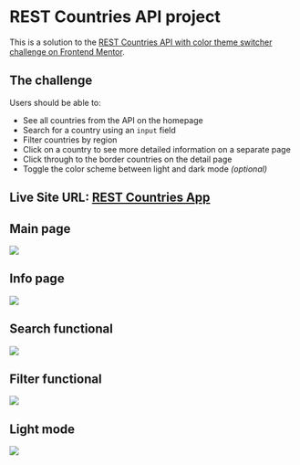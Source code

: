 # REST Countries API project

This is a solution to the [REST Countries API with color theme switcher challenge on Frontend Mentor](https://www.frontendmentor.io/challenges/rest-countries-api-with-color-theme-switcher-5cacc469fec04111f7b848ca).

## The challenge

Users should be able to:

- See all countries from the API on the homepage
- Search for a country using an `input` field
- Filter countries by region
- Click on a country to see more detailed information on a separate page
- Click through to the border countries on the detail page
- Toggle the color scheme between light and dark mode _(optional)_

## Live Site URL: [REST Countries App](https://dunder-country-app.netlify.app/)

## Main page

![](https://i.imgur.com/iMrdS3Q.png)

## Info page

![](https://i.imgur.com/zxoW3Lx.png)

## Search functional

![](https://imgur.com/2cCuyqy.png)

## Filter functional

![](https://imgur.com/CLizX8G.png)

## Light mode

![](https://imgur.com/056xRIs.png)
